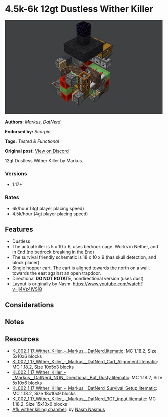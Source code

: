 # 4.5k-6k 12gt Dustless Wither Killer
<img alt="unknown.png" src="images/unknown.png?raw=1" height="300px">

**Authors:** *Markus, DatNerd*

**Endorsed by:** *Scorpio*

**Tags:** *Tested & Functional*

**Original post:** [View on Discord](https://discord.com/channels/913065809096638494/1391996527257456751)

12gt Dustless Wither Killer by Markus.
### Versions
- 1.17+
### Rates
-  6k/hour (3gt player placing speed)
- 4.5k/hour (4gt player placing speed)
## Features
- Dustless
- The actual killer is 5 x 10 x 6, uses bedrock cage. Works in Nether, and in End (no bedrock breaking in the End)
- The survival friendly schematic is 18 x 10 x 9 (has skull detection, and block placer).
- Single hopper cart. The cart is aligned towards the north on a wall, towards the east against an open trapdoor.
- Directional **DO NOT ROTATE**, nondirectional version (uses dust)
- Layout is originally by Nasm: https://www.youtube.com/watch?v=ji4Vz4lVSiQ
## Considerations

## Notes

## Resources
- [KL002_1.17_Wither_Killer_-_Markus__DatNerd.litematic](attachments/KL002_1.17_Wither_Killer_-_Markus__DatNerd.litematic): MC 1.18.2, Size 5x10x6 blocks
- [KL002_1.17_Wither_Killer_-_Markus__DatNerd_Cart_Alignment.litematic](attachments/KL002_1.17_Wither_Killer_-_Markus__DatNerd_Cart_Alignment.litematic): MC 1.18.2, Size 10x5x3 blocks
- [KL002_1.17_Wither_Killer_-_Markus__DatNerd_NON_Directional_But_Dusty.litematic](attachments/KL002_1.17_Wither_Killer_-_Markus__DatNerd_NON_Directional_But_Dusty.litematic): MC 1.18.2, Size 5x10x6 blocks
- [KL002_1.17_Wither_Killer_-_Markus__DatNerd_Survival_Setup.litematic](attachments/KL002_1.17_Wither_Killer_-_Markus__DatNerd_Survival_Setup.litematic): MC 1.18.2, Size 18x10x9 blocks
- [KL002_1.17_Wither_Killer_-_Markus__DatNerd_3GT_input.litematic](attachments/KL002_1.17_Wither_Killer_-_Markus__DatNerd_3GT_input.litematic): MC 1.18.2, Size 15x10x6 blocks
- [Afk wither killing chamber](https://www.youtube.com/watch?v=ji4Vz4lVSiQ): by [Nasm Nasmus](https://www.youtube.com/@nasmnasmus866)
